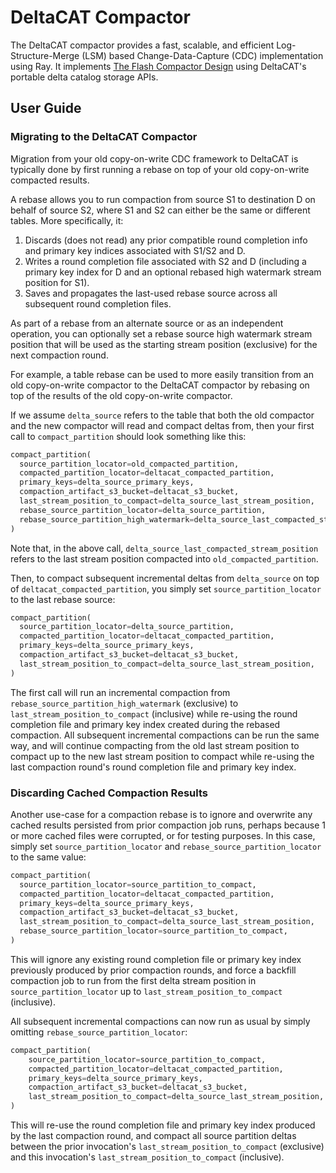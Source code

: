 # DeltaCAT Compactor

The DeltaCAT compactor provides a fast, scalable, and efficient
Log-Structure-Merge (LSM) based Change-Data-Capture (CDC) implementation using
Ray. It implements [The Flash Compactor Design](TheFlashCompactorDesign.pdf)
using DeltaCAT's portable delta catalog storage APIs.

## User Guide
### Migrating to the DeltaCAT Compactor
Migration from your old copy-on-write CDC framework to DeltaCAT is typically
done by first running a rebase on top of your old copy-on-write compacted
results.

A rebase allows you to run compaction from source S1 to destination D on behalf
of source S2, where S1 and S2 can either be the same or different tables.
More specifically, it:
1. Discards (does not read) any prior compatible round completion info and primary key indices associated with S1/S2 and D.
2. Writes a round completion file associated with S2 and D (including a primary key index for D and an optional rebased high watermark stream position for S1).
3. Saves and propagates the last-used rebase source across all subsequent round completion files.

As part of a rebase from an alternate source or as an independent operation,
you can optionally set a rebase source high watermark stream position that will
be used as the starting stream position (exclusive) for the next compaction
round.

For example, a table rebase can be used to more easily transition from an old
copy-on-write compactor to the DeltaCAT compactor by rebasing on top of the
results of the old copy-on-write compactor.

If we assume `delta_source` refers to the table that both the old compactor and
the new compactor will read and compact deltas from, then your first call to
`compact_partition` should look something like this:
```python
compact_partition(
  source_partition_locator=old_compacted_partition,
  compacted_partition_locator=deltacat_compacted_partition,
  primary_keys=delta_source_primary_keys,
  compaction_artifact_s3_bucket=deltacat_s3_bucket,
  last_stream_position_to_compact=delta_source_last_stream_position,
  rebase_source_partition_locator=delta_source_partition,
  rebase_source_partition_high_watermark=delta_source_last_compacted_stream_position,
)
```

Note that, in the above call, `delta_source_last_compacted_stream_position`
refers to the last stream position compacted into `old_compacted_partition`.

Then, to compact subsequent incremental deltas from `delta_source` on top of
`deltacat_compacted_partition`, you simply set `source_partition_locator` to
the last rebase source:
```python
compact_partition(
  source_partition_locator=delta_source_partition,
  compacted_partition_locator=deltacat_compacted_partition,
  primary_keys=delta_source_primary_keys,
  compaction_artifact_s3_bucket=deltacat_s3_bucket,
  last_stream_position_to_compact=delta_source_last_stream_position,
)
```

The first call will run an incremental compaction from
`rebase_source_partition_high_watermark` (exclusive) to
`last_stream_position_to_compact` (inclusive) while re-using the round
completion file and primary key index created during the rebased compaction.
All subsequent incremental compactions can be run the same way, and will
continue compacting from the old last stream position to compact up to the new
last stream position to compact while re-using the last compaction round's
round completion file and primary key index.

### Discarding Cached Compaction Results
Another use-case for a compaction rebase is to ignore and overwrite any cached
results persisted from prior compaction job runs, perhaps because 1 or more
cached files were corrupted, or for testing purposes. In this case, simply set
`source_partition_locator` and `rebase_source_partition_locator` to the same
value:
```python
compact_partition(
  source_partition_locator=source_partition_to_compact,
  compacted_partition_locator=deltacat_compacted_partition,
  primary_keys=delta_source_primary_keys,
  compaction_artifact_s3_bucket=deltacat_s3_bucket,
  last_stream_position_to_compact=delta_source_last_stream_position,
  rebase_source_partition_locator=source_partition_to_compact,
)
```

This will ignore any existing round completion file or primary key index
previously produced by prior compaction rounds, and force a backfill compaction
job to run from the first delta stream position in `source_partition_locator`
up to `last_stream_position_to_compact` (inclusive).

All subsequent incremental compactions can now run as usual by simply omitting
`rebase_source_partition_locator`:
```python
compact_partition(
    source_partition_locator=source_partition_to_compact,
    compacted_partition_locator=deltacat_compacted_partition,
    primary_keys=delta_source_primary_keys,
    compaction_artifact_s3_bucket=deltacat_s3_bucket,
    last_stream_position_to_compact=delta_source_last_stream_position,
)
```

This will re-use the round completion file and primary key index produced by
the last compaction round, and compact all source partition deltas between
the prior invocation's `last_stream_position_to_compact` (exclusive) and this
invocation's `last_stream_position_to_compact` (inclusive).
